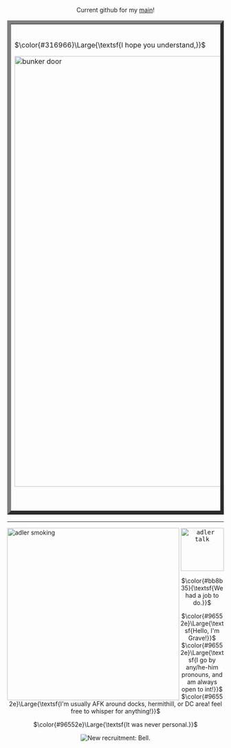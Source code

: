  <div align="center">

Current github for my [main](https://github.com/Vexuliii)!


 <table border="8">
     <tr>
       <td>
         <br>
  <div align="left">
     
  $\color{#316966}\Large{\textsf{I hope you understand,}}$
  </div>
<img src="https://64.media.tumblr.com/7988800e21fc1267a871af3dfb042dd9/08c82feca3bf90bb-2c/s1280x1920/e02c203f89ed569b5d1eed3135e3a573fc52187c.pnj" width="1000" align="center" alt="bunker door" title="DONT LOOK DONT LOOK IM NOT DONE YET">
<br>
<div align="right">
  
$\color{#316966}\Large{\textsf{It was never personal.}}$ 
  <br>
   </div>
    </td>
  </tr>
</table>

  </div>

<hr>

   <img src="https://64.media.tumblr.com/d6ca9c1692e9e77e8709d7d97e8322b0/e557ac967605794e-f3/s400x600/042e970d5541d7e4e67a0b3514cac8f1d525a732.webp" align="left" width="400" alt="adler smoking" title="im gonna fucking kill him"> 

<div align="center">
  
  <kbd><img src="https://media1.tenor.com/m/aJhMAl6hDPgAAAAd/black-ops-6-adler.gif" align="center" width="100" alt="adler talk" title="what a yapper">
<br>

$\color{#bb8b35}{\textsf{We had a job to do.}}$
</kbd>


$\color{#96552e}\Large{\textsf{Hello, I'm Grave!}}$
$\color{#96552e}\Large{\textsf{I go by any/he-him pronouns, and am always open to int!}}$
$\color{#96552e}\Large{\textsf{I'm usually AFK around docks, hermithill, or DC area! feel free to whisper for anything!}}$


$\color{#96552e}\Large{\textsf{It was never personal.}}$
   <p align="center"><img src="https://komarev.com/ghpvc/?username=METALGRAVE&color=316966&style=for-the-badge&label=CIA+MEMBERS:" title="New recruitment: Bell."></p>
